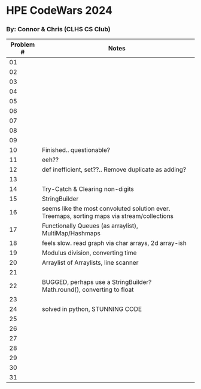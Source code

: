 # HPE CodeWars 2024
### By: Connor & Chris (CLHS CS Club)

|Problem #|Notes|
|---|-----------|
|01||
|02||
|03||
|04||
|05||
|06||
|07||
|08||
|09||
|10|Finished.. questionable?|
|11|eeh??|
|12|def inefficient, set??.. Remove duplicate as adding?|
|13||
|14|Try-Catch & Clearing non-digits|
|15|StringBuilder|
|16|seems like the most convoluted solution ever. Treemaps, sorting maps via stream/collections|
|17|Functionally Queues (as arraylist), MultiMap/Hashmaps|
|18|feels slow. read graph via char arrays, 2d array-ish|
|19|Modulus division, converting time|
|20|Arraylist of Arraylists, line scanner|
|21||
|22|BUGGED, perhaps use a StringBuilder? Math.round(), converting to float|
|23||
|24|solved in python, STUNNING CODE|
|25||
|26||
|27||
|28||
|29||
|30||
|31||
